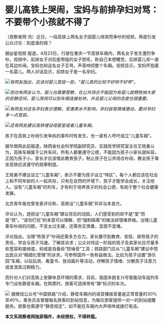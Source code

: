 # 婴儿高铁上哭闹，宝妈与前排孕妇对骂：不要带个小孩就不得了

（观察者网 讯）近日，一段高铁上两名女子因婴儿啼哭而争吵的视频，再度引发公众讨论：到底谁的错？

据@星视频
报道，4月23日，行驶在重庆一节高铁车厢内，两名女子发生激烈争吵。视频中，前排女子对后座带娃的女子怒吼，称自己本想睡觉，后排婴儿却一直在耳边吵闹。宝妈也和这名女子互骂，声音响彻整个车厢。视频显示，宝妈怀抱着一名婴儿。两人对话显示，前排女子是一名孕妇。

![](https://inews.gtimg.com/newsapp_bt/0/15783834254/1000)_有网友指出，应该对婴儿宽容一些，“婴儿真的比较不好哄不好带”。_

![](https://inews.gtimg.com/newsapp_bt/0/15783834256/1000)_但也有网友认为，婴儿也需要管教，在公共场合不能因为有婴儿就牺牲掉大家的安静空间，婴儿哭闹可以到车厢连接处哄，并且婴儿父母的态度也很重要。_

![](https://inews.gtimg.com/newsapp_bt/0/15783834257/1000)_有网友对这名孕妇表示理解，受激素水平影响，孕妇容易情绪激动，要对孕妇多一点宽容。_

![](https://inews.gtimg.com/newsapp_bt/0/15783834258/1000)_还有网友建议高铁增设母婴室或者儿童车厢。_

孩子在高铁上吵闹引发争执的事件时有发生，也一直有人呼吁成立“儿童车厢”。

据华商网此前报道，陕西省社会科学院副研究员、实践哲学研究室主任王晓勇认为，高铁车厢属于公共车间，所有人都要遵守公德，不能因为孩子小家长就纵容，正因为孩子小，家长才应该借此教育孩子，制止孩子在公共场合吵闹，教会孩子乘坐高铁应该遵守的规章制度。

王晓勇不建议设立“儿童车厢”，表示不要为孩子设立“特区”，每个人都应该在社会上和不同年龄的人一起共存，只有在自然的环境下，孩子才能学会成长，关注他人。没有“儿童车厢”的列车，才有利于培养孩子的社会公德，有助于整个社会健康发展。

北京青年报也曾发表评论称，高铁设“儿童车厢”并非治本良方。

评论认为，透视设“儿童车厢”建议背后的动因，人们感受到的却不是“爱”而是“烦”。“请勿打扰”的本意可以理解，但“强制隔离”的做法却很难恭维。治理儿童乘车吵闹的问题，不宜太过生硬，还需务实慎重，宜疏不宜堵。

评论指出，治理“熊孩子”吵闹还需多方合力。家长要尽到教育、安抚、疏导孩子的责任，学会与孩子沟通，了解其诉求；公众对待这一阶段的孩子及其家长应尽量多些宽容和接纳度，抑或是自备些“防噪音”工具；铁路部门应从“儿童车厢”建议中悟出民众对“精细化管理”的诉求。可参照国外一些有益做法。比如为孩子设置“游乐园”车厢，以玩玩具、看童书、放动画片等活动，纾解孩子情绪、分散孩子注意力或发泄其过剩精力。

而针对人们对高铁上安静休息环境的需求，目前，我国多趟复兴号智能动车组列车专门设有静音车厢。在购票时，旅客可选择带有“静”标识的车次。

![](https://inews.gtimg.com/newsapp_bt/0/15769808064/1000)
据微信公众号“中国铁路”介绍，静音车厢内的语音播报音量是正常音量的30%至40%，乘务员会掌握每名旅客的到站信息，为每位旅客提供一对一的到站提醒服务。旅客也需遵守“静音规定”，如不能在车厢内大声喧哗或接打电话。

**本文系观察者网独家稿件，未经授权，不得转载。**

